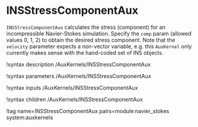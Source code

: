 # INSStressComponentAux

`INSStressComponentAux` calculates the stress (component) for an incompressible
Navier-Stokes simulation. Specify the `comp` param (allowed values 0, 1, 2) to
obtain the desired stress component. Note that the `velocity` parameter expects
a non-vector variable, e.g. this `AuxKernel` only currently makes sense with the
hand-coded set of INS objects.

!syntax description /AuxKernels/INSStressComponentAux

!syntax parameters /AuxKernels/INSStressComponentAux

!syntax inputs /AuxKernels/INSStressComponentAux

!syntax children /AuxKernels/INSStressComponentAux

!tag name=INSStressComponentAux pairs=module:navier_stokes system:auxkernels
